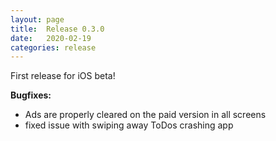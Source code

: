 ```yaml
---
layout: page
title:  Release 0.3.0
date:   2020-02-19
categories: release
---
```


First release for iOS beta!

**Bugfixes:**

- Ads are properly cleared on the paid version in all screens
- fixed issue with swiping away ToDos crashing app
